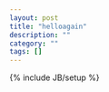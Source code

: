 ```yaml
---
layout: post
title: "helloagain"
description: ""
category: ""
tags: []
---
```

{% include JB/setup %}
